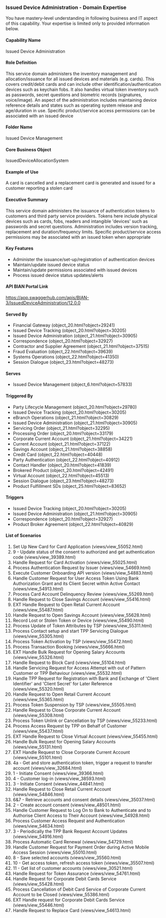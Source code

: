 ### Issued Device Administration - Domain Expertise
You have mastery-level understanding in following business and IT aspect of this capability. Your expertise is limited only to provided information below.



#### Capability Name
Issued Device Administration

#### Role Definition
This service domain administers the inventory management and allocation/issuance for all issued devices and materials (e.g. cards). This covers credit/debit cards and can include other identification/authentication devices such as keychain fobs. It also handles virtual token inventory such as passwords, secret questions and biometric records (signatures, voice/image). An aspect of the administration includes maintaining device reference details and states such as operating system release and age/duration in use. Specific product/service access permissions can be associated with an issued device

#### Folder Name
Issued Device Management

#### Core Business Object
IssuedDeviceAllocationSystem

#### Example of Use
A card is cancelled and a replacement card is generated and issued for a customer reporting a stolen card

#### Executive Summary
This service domain administers the issuance of authentication tokens to customers and third party service providers. Tokens here include physical devices such as cards, fobs, readers and intangible 'devices' such as passwords and secret questions. Administration includes version tracking, replacement and duration/frequency limits. Specific product/service access permissions may be associated with an issued token when appropriate

#### Key Features
- Administer the issuance/set-up/registration of authentication devices
- Maintain/update issued device status
- Maintain/update permissions associated with issued devices
- Process issued device status updates/alerts

#### API BIAN Portal Link
https://app.swaggerhub.com/apis/BIAN-3/IssuedDeviceAdministration/12.0.0

#### Served By
- Financial Gateway (object_20.html?object=29241)
- Issued Device Tracking (object_20.html?object=30205)
- Issued Device Administration (object_21.html?object=30905)
- Correspondence (object_20.html?object=32927)
- Contractor and Supplier Agreement (object_21.html?object=37515)
- Fraud Evaluation (object_22.html?object=39639)
- Systems Operations (object_22.html?object=41350)
- Session Dialogue (object_23.html?object=48273)

#### Serves
- Issued Device Management (object_6.html?object=57833)

#### Triggered By
- Party Lifecycle Management (object_20.html?object=29780)
- Issued Device Tracking (object_20.html?object=30205)
- eBranch Operations (object_21.html?object=30829)
- Issued Device Administration (object_21.html?object=30905)
- Servicing Order (object_21.html?object=32295)
- Processing Order (object_20.html?object=33179)
- Corporate Current Account (object_21.html?object=34221)
- Current Account (object_21.html?object=37122)
- Savings Account (object_21.html?object=38858)
- Credit Card (object_22.html?object=40448)
- Party Authentication (object_22.html?object=40912)
- Contact Handler (object_20.html?object=41839)
- Brokered Product (object_20.html?object=42491)
- Virtual Account (object_22.html?object=45513)
- Session Dialogue (object_23.html?object=48273)
- Product Fulfillment SDs (object_25.html?object=83652)

#### Triggers
- Issued Device Tracking (object_20.html?object=30205)
- Issued Device Administration (object_21.html?object=30905)
- Correspondence (object_20.html?object=32927)
- Product Broker Agreement (object_22.html?object=40829)

#### List of Scenarios
1. Set Up New Card for Card Application (views/view_55052.html)
2. 9 - Update status of the consent to authorized and get authentication code (views/view_39389.html)
3. Handle Request for Card Activation (views/view_55025.html)
4. Process Authentication Request by Issuer (views/view_54669.html)
5. Execute Customer Onboarding API version (views/view_54883.html)
6. Handle Customer Request for User Access Token Using Bank Authorization Grant and its Client Secret within Active Contact (views/view_54913.html)
7. Process Card Account Delinquency Review (views/view_55269.html)
8. Handle Request to Close Savings Account (views/view_55416.html)
9. EXT Handle Request to Open Retail Current Account (views/view_55487.html)
10. Handle Request to Open Savings Account (views/view_55628.html)
11. Record Lost or Stolen Token or Device (views/view_55490.html)
12. Process Update of Token Attributes by TSP (views/view_55311.html)
13. Process Contact setup and start TPP Servicing Dialogue (views/view_55305.html)
14. Process Token Activation by TSP (views/view_55472.html)
15. Process Transaction Booking (views/view_55666.html)
16. EXT Handle Bulk Request for Opening Salary Accounts (views/view_55326.html)
17. Handle Request to Block Card (views/view_55104.html)
18. Handle Servicing Request for Access Attempt with out of Pattern Customer or TPP Behaviour (views/view_55532.html)
19. Handle TPP Request for Registration with Bank and Exchange of 'Client Identifier' and 'Client Secret' for Later Reference (views/view_55320.html)
20. Handle Request to Open Retail Current Account (views/view_55365.html)
21. Process Token Suspension by TSP (views/view_55505.html)
22. Handle Request to Close Corporate Current Account (views/view_55308.html)
23. Process Token Unlink or Cancellation by TSP (views/view_55233.html)
24. Process Access Request by TPP on Behalf of Customer (views/view_55437.html)
25. EXT Handle Request to Close Virtual Account (views/view_55455.html)
26. Handle Bulk Request for Opening Salary Accounts (views/view_55131.html)
27. EXT Handle Request to Close Corporate Current Account (views/view_55101.html)
28. 4a - Get and store authentication token, trigger a request to transfer account (views/view_32684.html)
29. 1 - Initiate Consent (views/view_39366.html)
30. 4 - Customer log-in (views/view_38593.html)
31. 3 - Initiate Consent (views/view_44841.html)
32. Handle Request to Close Retail Current Account (views/view_54846.html)
33. 6&7 - Retrieve accounts and consent details (views/view_35037.html)
34. 2 - Create account consent (views/view_48501.html)
35. Handle Customer Request to Log On to Bank to Authenticate and to Authorise Client Access to Their Account (views/view_54928.html)
36. Process Customer Access Request and Authentication (views/view_54634.html)
37. 3 - Periodically the TPP Bank Request Account Updates (views/view_54916.html)
38. Process Automatic Card Renewal (views/view_54729.html)
39. Handle Customer Request for Payment Order during Active Mobile Access Session (views/view_55010.html)
40. 8 - Save selected accounts (views/view_35560.html)
41. 10 - Get access token, refresh access token (views/view_35507.html)
42. 11 - Get list of customer accounts (views/view_30521.html)
43. Handle Request for Token Assurance (views/view_54761.html)
44. Handle Request for Corporate Debit Cards Service (views/view_55428.html)
45. Process Cancellation of Debit Card Service of Corporate Current Account to be Closed (views/view_55386.html)
46. EXT Handle request for Corporate Debit Cards Service (views/view_55446.html)
47. Handle Request to Replace Card (views/view_54613.html)
